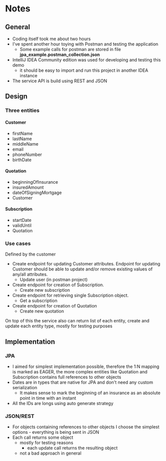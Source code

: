 # Notes
## General
* Coding itself took me about two hours
* I've spent another hour toying with Postman and testing the application 
  * Some example calls for postman are stored in file **jpa_example.postman_collection.json**
* IntelliJ IDEA Community edition was used for developing and testing this demo
  * it should be easy to import and run this project in another IDEA instance
* The service API is build using REST and JSON

## Design
### Three entities
#### Customer
- firstName
- lastName
- middleName
- email
- phoneNumber
- birthDate
#### Quotation
- beginningOfInsurance
- insuredAmount
- dateOfSigningMortgage
- Customer
#### Subscription
- startDate
- validUntil
- Quotation
### Use cases
Defined by the customer
* Create endpoint for updating Customer attributes.
Endpoint for updating Customer should be able to update and/or remove existing values of any/all attributes.
  * Update user (in postman project)
* Create endpoint for creation of Subscription.
  * Create new subscription
* Create endpoint for retrieving single Subscription object.
  * Get a subscription
* Create endpoint for creation of Quotation
  * Create new quotation

On top of this the service also can return list of each entity, create and update each entity type, 
mostly for testing purposes 

## Implementation
### JPA
* I aimed for simplest implementation possible, therefore the 1:N mapping is marked as EAGER, the more complex entities like Quotation and Subscription contains full references to other objects 
* Dates are in types that are native for JPA and don't need any custom serialization
  * It makes sense to mark the beginning of an insurance as an absolute point in time with an instant 
* All the IDs are longs using auto generate strategy
### JSON/REST
* For objects containing references to other objects I choose the simplest options - everything is being sent in JSON
* Each call returns some object
  * mostly for testing reasons
    * each update call returns the resulting object
  * not a bad approach in general